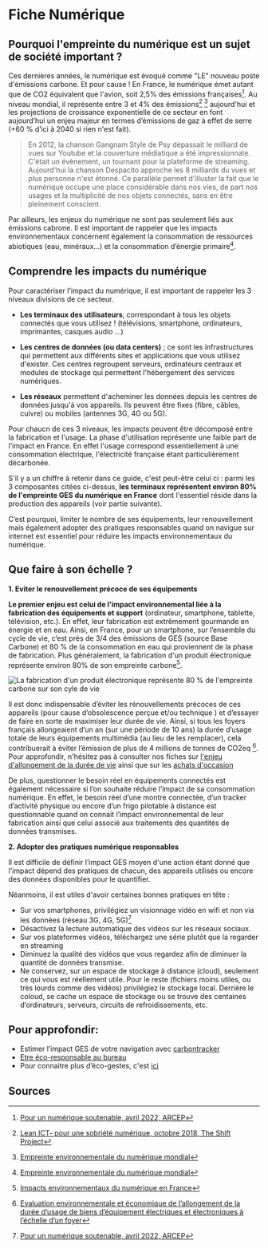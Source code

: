 # Fiche Numérique

## Pourquoi l'empreinte du numérique est un sujet de société important ?

Ces dernières années, le numérique est évoqué comme "LE" nouveau poste d'émissions carbone. Et pour cause ! En France, le numérique émet autant que de CO2 équivalent que l'avion, soit 2,5% des émissions françaises[^1]. Au niveau mondial, il représente entre 3 et 4% des émissions[^2] [^3] aujourd'hui et les projections de croissance exponentielle de ce secteur en font aujourd’hui un enjeu majeur en termes d’émissions de gaz à effet de serre (+60 % d’ici à 2040 si rien n'est fait).

> En 2012, la chanson Gangnam Style de Psy dépassait le milliard de vues sur Youtube et la couverture médiatique a été impressionnate. C'était un évènement, un tournant pour la plateforme de streaming. Aujourd'hui la chanson Despacito approche les 8 milliards du vues et plus personne n'est étonné. Ce parallèle permet d'illuster la fait que le numérique occupe une place considérable dans nos vies, de part nos usages et la multiplicité de nos objets connectés, sans en être pleinement conscient.

Par ailleurs, les enjeux du numérique ne sont pas seulement liés aux émissions cabrone. Il est important de rappeler que les impacts environnementaux concernent également la consommation de ressources abiotiques (eau, minéraux…) et la consommation d’énergie primaire[^3].

## Comprendre les impacts du numérique

Pour caractériser l'impact du numérique, il est important de rappeler les 3 niveaux divisions de ce secteur.

- **Les terminaux des utilisateurs**, correspondant à tous les objets connectés que vous utilisez ! (télévisions, smartphone, ordinateurs, imprimantes, casques audio ...)

- **Les centres de données (ou data centers)** ; ce sont les infrastructures qui permettent aux différents sites et applications que vous utilisez d'exister. Ces centres regroupent serveurs, ordinateurs centraux et modules de stockage qui permettent l'hébergement des services numériques.

- **Les réseaux** permettent d'acheminer les données depuis les centres de données jusqu'à vos appareils. Ils peuvent être fixes (fibre, câbles, cuivre) ou mobiles (antennes 3G, 4G ou 5G).

Pour chaucn de ces 3 niveaux, les impacts peuvent être décomposé entre la fabrication et l'usage. La phase d'utilisation représente une faible part de l'impact en France. En effet l'usage correspond essentiellement à une consommation électrique, l'électricité française étant particulièrement décarbonée.

S'il y a un chiffre à retenir dans ce guide, c'est peut-être celui ci : parmi les 3 composantes citées ci-dessus, **les terminaux représentent environ 80% de l'empreinte GES du numérique en France** dont l'essentiel réside dans la production des appareils (voir partie suivante).

C’est pourquoi, limiter le nombre de ses équipements, leur renouvellement mais également adopter des pratiques responsables quand on navigue sur internet est essentiel pour réduire les impacts environnementaux du numérique.

## Que faire à son échelle ?

**1. Eviter le renouvellement précoce de ses équipements**

**Le premier enjeu est celui de l’impact environnemental liée à la fabrication des équipements et support** (ordinateur, smartphone, tablette, télévision, etc.). En effet, leur fabrication est extrêmement gourmande en énergie et en eau. Ainsi, en France, pour un smartphone, sur l’ensemble du cycle de vie, c’est près de 3/4 des émissions de GES (source Base Carbone) et 80 % de la consommation en eau qui proviennent de la phase de fabrication. Plus généralement, la fabrication d'un produit électronique représente environ 80% de son empreinte carbone[^4].

![La fabrication d'un produit électronique représente 80 % de l'empreinte carbone sur son cyle de vie](https://ecolab-data.netlify.app/images/Chiffres-cles_Achat-elec-reconditionne.png)

Il est donc indispensable d’éviter les rénouvellements précoces de ces appareils (pour cause d’obsolescence perçue et/ou technique ) et d’essayer de faire en sorte de maximiser leur durée de vie. Ainsi, si tous les foyers français allongeaient d’un an (sur une période de 10 ans) la durée d’usage totale de leurs équipements multimédia (au lieu de les remplacer), cela contribuerait à éviter l’émission de plus de 4 millions de tonnes de CO2eq [^5]. Pour approfondir, n'hésitez pas à consulter nos fiches sur [l'enjeu d'allongement de la durée de vie](https://nosgestesclimat.fr/actions/plus/divers/%C3%A9lectrom%C3%A9nager/allongement) ainsi que sur les [achats d'occasion](https://nosgestesclimat.fr/actions/plus/divers/%C3%A9lectrom%C3%A9nager/seconde-main)

De plus, questionner le besoin réel en équipements connectés est également nécessaire si l’on souhaite réduire l’impact de sa consommation numérique. En effet, le besoin réel d’une montre connectée, d’un tracker d’activité physique ou encore d’un frigo pilotable à distance est questionnable quand on connait l’impact environnemental de leur fabrication ainsi que celui associé aux traitements des quantités de données transmises.

**2. Adopter des pratiques numérique responsables**

Il est difficile de définir l’impact GES moyen d'une action étant donné que l'impact dépend des pratiques de chacun, des appareils utilisés ou encore des données disponibles pour le quantifier.

Néanmoins, il est utiles d'avoir certaines bonnes pratiques en tête :

- Sur vos smartphones, privilégiez un visionnage vidéo en wifi et non via les données (réseau 3G, 4G, 5G)[^1]
- Désactivez la lecture automatique des vidéos sur les réseaux sociaux.
- Sur vos plateformes vidéos, téléchargez une série plutôt que la regarder en streaming
- Diminuez la qualité des vidéos que vous regardez afin de diminuer la quantité de données transmise.
- Ne conservez, sur un espace de stockage à distance (cloud), seulement ce qui vous est réellement utile. Pour le reste (fichiers moins utiles, ou très lourds comme des vidéos) privilégiez le stockage local. Derrière le coloud, se cache un espace de stockage ou se trouve des centaines d’ordinateurs, serveurs, circuits de refroidissements, etc.

## Pour approfondir:

- Estimer l’impact GES de votre navigation avec [carbontracker](https://theshiftproject.org/carbonalyser-extension-navigateur/)
- [Etre éco-responsable au bureau](https://www.ademe.fr/sites/default/files/assets/documents/guide-pratique-ecoresponsable-au-bureau.pdf)
- Pour connaitre plus d’éco-gestes, c'est [ici](https://www.qqf.fr/infographie/69/pollution-numerique-du-clic-au-declic)

## Sources

[^1]: [Pour un numérique soutenable, avril 2022, ARCEP](https://www.arcep.fr/uploads/tx_gspublication/rapport-pour-un-numerique-soutenable_dec2020.pdf)
[^2]: [Lean ICT- pour une sobriété numérique, octobre 2018, The Shift Project](https://theshiftproject.org/wp-content/uploads/2018/11/Rapport-final-v8-WEB.pdf)
[^3]: [Empreinte environnementale du numérique mondial](https://www.greenit.fr/wp-content/uploads/2019/10/2019-10-GREENIT-etude_EENM-rapport-accessible.VF_.pdf)
[^4]: [Impacts environnementaux du numérique en France](https://www.greenit.fr/wp-content/uploads/2021/02/2021-01-iNum-etude-impacts-numerique-France-rapport-0.8.pdf)
[^5]: [Evaluation environnementale et économique de l’allongement de la durée d’usage de biens d’équipement électriques et électroniques à l’échelle d’un foyer](https://librairie.ademe.fr/dechets-economie-circulaire/125-evaluation-environnementale-et-economique-de-l-allongement-de-la-duree-d-usage-de-biens-d-equipements-electriques-et-electroniques-a-l-echelle-d-un-foyer.html)
